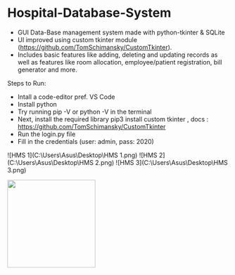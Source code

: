 # Hospital-Database-System

* GUI Data-Base management system made with python-tkinter & SQLite
* UI improved using custom tkinter module (https://github.com/TomSchimansky/CustomTkinter).
* Includes basic features like adding, deleting and updating records as well as features like room allocation, employee/patient registration, bill generator and more.

Steps to Run: 
* Intall a code-editor pref. VS Code
* Install python
* Try running pip -V or python -V in the terminal
* Next, install the required library pip3 install custom tkinter , docs : https://github.com/TomSchimansky/CustomTkinter
* Run the login.py file
* Fill in the credentials (user: admin, pass: 2020)

![HMS 1](C:\Users\Asus\Desktop\HMS 1.png)
![HMS 2](C:\Users\Asus\Desktop\HMS 2.png)
![HMS 3](C:\Users\Asus\Desktop\HMS 3.png)

<img src="C:\Users\Asus\Desktop\HMS 1.png" width=200 height=200>
